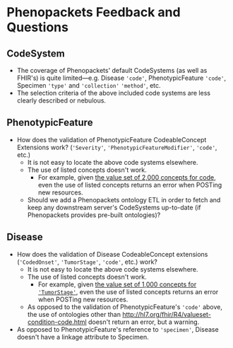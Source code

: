 # Phenopackets Feedback and Questions

## CodeSystem

- The coverage of Phenopackets' default CodeSystems (as well as FHIR's) is quite limited––e.g. Disease `'code'`, PhenotypicFeature `'code'`, Specimen `'type'` and `'collection'` `'method'`, etc.
- The selection criteria of the above included code systems are less clearly described or nebulous.

## PhenotypicFeature

- How does the validation of PhenotypicFeature CodeableConcept Extensions work? (`'Severity'`, `'PhenotypicFeatureModifier'`, `'code'`, etc.)
  - It is not easy to locate the above code systems elsewhere.
  - The use of listed concepts doesn't work.
    - For example, given [the value set of 2,000 concepts for code](https://aehrc.github.io/fhir-phenopackets-ig/ValueSet-PhenotypicFeatureType.html), even the use of listed concepts returns an error when POSTing new resources.
  - Should we add a Phenopackets ontology ETL in order to fetch and keep any downstream server's CodeSystems up-to-date (if Phenopackets provides pre-built ontologies)?

## Disease

- How does the validation of Disease CodeableConcept extensions (`'CodedOnset'`, `'TumorStage'`, `'code'`, etc.) work?
  - It is not easy to locate the above code systems elsewhere.
  - The use of listed concepts doesn't work.
    - For example, given [the value set of 1,000 concepts for `'TumorStage'`](https://aehrc.github.io/fhir-phenopackets-ig/ValueSet-TumorStage.html), even the use of listed concepts returns an error when POSTing new resources.
  - As opposed to the validation of PhenotypicFeature's `'code'` above, the use of ontologies other than <http://hl7.org/fhir/R4/valueset-condition-code.html> doesn't return an error, but a warning.
- As opposed to PhenotypicFeature's reference to `'specimen'`, Disease doesn't have a linkage attribute to Specimen.
